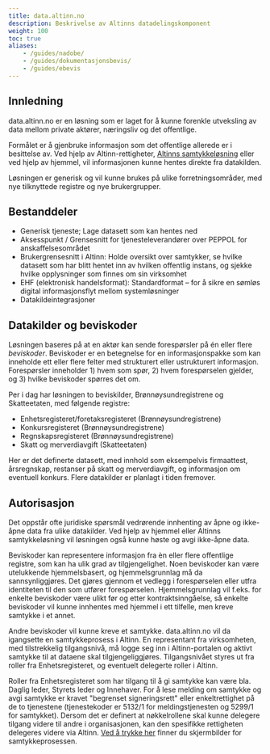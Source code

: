 ```yaml
---
title: data.altinn.no
description: Beskrivelse av Altinns datadelingskomponent
weight: 100
toc: true
aliases: 
    - /guides/nadobe/
    - /guides/dokumentasjonsbevis/
    - /guides/ebevis
---
```



## Innledning

data.altinn.no er en løsning som er laget for å kunne forenkle utveksling av data mellom private aktører, næringsliv og det offentlige. 

Formålet er å gjenbruke informasjon som det offentlige allerede er i besittelse av. 
Ved hjelp av Altinn-rettigheter, [Altinns samtykkeløsning](/docs/guides/samtykke/) eller ved hjelp av hjemmel, vil informasjonen kunne hentes direkte fra datakilden. 

Løsningen er generisk og vil kunne brukes på ulike forretningsområder, med nye tilknyttede registre og nye brukergrupper.


## Bestanddeler

- Generisk tjeneste; Lage datasett som kan hentes ned
- Aksesspunkt / Grensesnitt for tjenesteleverandører over PEPPOL for anskaffelsesområdet
- Brukergrensesnitt i Altinn: Holde oversikt over samtykker, se hvilke datasett som har blitt hentet inn av hvilken offentlig instans, og sjekke hvilke opplysninger som finnes om sin virksomhet 
- EHF (elektronisk handelsformat): Standardformat – for å sikre en sømløs digital informasjonsflyt mellom systemløsninger 
- Datakildeintegrasjoner


## Datakilder og beviskoder

Løsningen baseres på at en aktør kan sende forespørsler på én eller flere _beviskoder_. Beviskoder er en betegnelse for en informasjonspakke som kan inneholde ett eller flere felter med strukturert eller ustrukturert informasjon. Forespørsler inneholder 1) hvem som spør, 2) hvem forespørselen gjelder, og 3) hvilke beviskoder spørres det om.

Per i dag har løsningen to beviskilder, Brønnøysundregistrene og Skatteetaten, med følgende registre:

- Enhetsregisteret/foretaksregisteret (Brønnøysundregistrene)
- Konkursregisteret (Brønnøysundregistrene)
- Regnskapsregisteret (Brønnøysundregistrene)
- Skatt og merverdiavgift (Skatteetaten)

Her er det definerte datasett, med innhold som eksempelvis firmaattest, årsregnskap, restanser på skatt og merverdiavgift, og informasjon om eventuell konkurs. Flere datakilder er planlagt i tiden fremover. 


## Autorisasjon

Det oppstår ofte juridiske spørsmål vedrørende innhenting av åpne og ikke-åpne data fra ulike datakilder. Ved hjelp av hjemmel eller Altinns samtykkeløsning vil løsningen også kunne høste og avgi ikke-åpne data.  

Beviskoder kan representere informasjon fra èn eller flere offentlige registre, som kan ha ulik grad av tilgjengelighet. Noen beviskoder kan være utelukkende hjemmelsbasert, og hjemmelsgrunnlag må da sannsynliggjøres. Det gjøres gjennom et vedlegg i forespørselen eller utfra identiteten til den som utfører forespørselen. 
Hjemmelsgrunnlag vil f.eks. for enkelte beviskoder være ulikt før og etter kontraktsinngåelse, så enkelte beviskoder vil kunne innhentes med hjemmel i ett tilfelle, men kreve samtykke i et annet.

Andre beviskoder vil kunne kreve et samtykke. data.altinn.no vil da igangsette en samtykkeprosess i Altinn. En representant fra virksomheten, med tilstrekkelig tilgangsnivå, må logge seg inn i Altinn-portalen og aktivt samtykke til at dataene skal tilgjengeliggjøres.
Tilgangsnivået styres ut fra roller fra Enhetsregisteret, og eventuelt delegerte roller i Altinn.

Roller fra Enhetsregisteret som har tilgang til å gi samtykke kan være bla. Daglig leder, Styrets leder og Innehaver. For å lese melding om samtykke og avgi samtykke er kravet "begrenset signeringsrett" eller enkeltrettighet på de to tjenestene (tjenestekoder er 5132/1 for meldingstjenesten og 5299/1 for samtykket).
Dersom det er definert at nøkkelrollene skal kunne delegere tilgang videre til andre i organisasjonen, kan den spesifikke rettigheten delegeres videre via Altinn. 
[Ved å trykke her](/docs/utviklingsguider/data.altinn.no/samtykkeprosessen) finner du skjermbilder for samtykkeprosessen.

